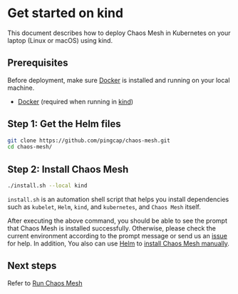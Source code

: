 # Get started on kind

This document describes how to deploy Chaos Mesh in Kubernetes on your laptop (Linux or macOS) using kind.

## Prerequisites

Before deployment, make sure [Docker](https://docs.docker.com/install/) is installed and running on your local machine.

- [Docker](https://docs.docker.com/install/) (required when running in [kind](https://kind.sigs.k8s.io/))

## Step 1: Get the Helm files

```bash
git clone https://github.com/pingcap/chaos-mesh.git
cd chaos-mesh/
```

## Step 2: Install Chaos Mesh

```bash
./install.sh --local kind
```

`install.sh` is an automation shell script that helps you install dependencies such as `kubelet`, `Helm`, `kind`, and `kubernetes`, and `Chaos Mesh` itself.

After executing the above command, you should be able to see the prompt that Chaos Mesh is installed successfully. 
Otherwise, please check the current environment according to the prompt message or send us an [issue](https://github.com/pingcap/chaos-mesh/issues) for help. 
In addition, You also can use [Helm](https://helm.sh/) to [install Chaos Mesh manually](deploy.md).


## Next steps

Refer to [Run Chaos Mesh](run_chaos_mesh.md)

